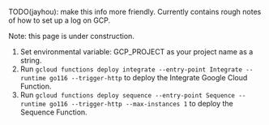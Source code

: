 TODO(jayhou): make this info more friendly. Currently contains rough notes of
how to set up a log on GCP.

Note: this page is under construction.

1.  Set environmental variable: GCP_PROJECT as your project name as a string.
1.  Run `gcloud functions deploy integrate --entry-point Integrate --runtime
    go116 --trigger-http` to deploy the Integrate Google Cloud Function.
1.  Run `gcloud functions deploy sequence --entry-point Sequence --runtime go116
    --trigger-http --max-instances 1` to deploy the Sequence Function.
